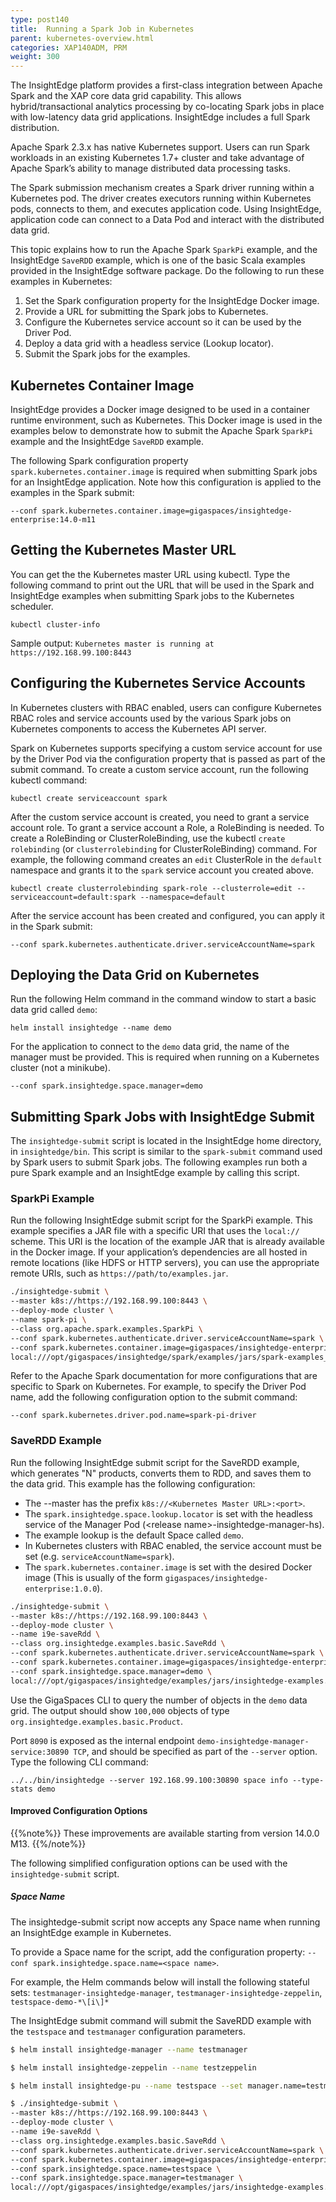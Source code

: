 ```yaml
---
type: post140
title:  Running a Spark Job in Kubernetes
parent: kubernetes-overview.html
categories: XAP140ADM, PRM
weight: 300
---
```


The InsightEdge platform provides a first-class integration between Apache Spark and the XAP core data grid capability. This allows hybrid/transactional analytics processing by co-locating Spark jobs in place with low-latency data grid applications. InsightEdge includes a full Spark distribution. 

Apache Spark 2.3.x has native Kubernetes support. Users can run Spark workloads in an existing Kubernetes 1.7+ cluster and take advantage of Apache Spark’s ability to manage distributed data processing tasks.

The Spark submission mechanism creates a Spark driver running within a Kubernetes pod. The driver creates executors running within Kubernetes pods, connects to them, and executes application code. Using InsightEdge, application code can connect to a Data Pod and interact with the distributed data grid.

This topic explains how to run the Apache Spark `SparkPi` example, and the InsightEdge `SaveRDD` example, which is one of the basic Scala examples provided in the InsightEdge software package. Do the following to run these examples in Kubernetes:

1. Set the Spark configuration property for the InsightEdge Docker image.
1. Provide a URL for submitting the Spark jobs to Kubernetes.
1. Configure the Kubernetes service account so it can be used by the Driver Pod.
1. Deploy a data grid with a headless service (Lookup locator).
1. Submit the Spark jobs for the examples.

## Kubernetes Container Image

InsightEdge provides a Docker image designed to be used in a container runtime environment, such as Kubernetes. This Docker image is used in the examples below to demonstrate how to submit the Apache Spark `SparkPi` example and the InsightEdge `SaveRDD` example.


The following Spark configuration property `spark.kubernetes.container.image` is required when submitting Spark jobs for an InsightEdge application. Note how this configuration is applied to the examples in the Spark submit:

```
--conf spark.kubernetes.container.image=gigaspaces/insightedge-enterprise:14.0-m11
```

## Getting the Kubernetes Master URL

You can get the the Kubernetes master URL using kubectl. Type the following command to print out the URL that will be used in the Spark and InsightEdge examples when submitting Spark jobs to the Kubernetes scheduler.

```
kubectl cluster-info
```

Sample output: `Kubernetes master is running at https://192.168.99.100:8443`

## Configuring the Kubernetes Service Accounts

In Kubernetes clusters with RBAC enabled, users can configure Kubernetes RBAC roles and service accounts used by the various Spark jobs on Kubernetes components to access the Kubernetes API server. 

Spark on Kubernetes supports specifying a custom service account for use by the Driver Pod via the configuration property that is passed as part of the submit command. To create a custom service account, run the following kubectl command:

```
kubectl create serviceaccount spark
```

After the custom service account is created, you need to grant a service account role. To grant a service account a Role, a RoleBinding is needed. To create a RoleBinding or ClusterRoleBinding, use the kubectl `create rolebinding` (or `clusterrolebinding` for ClusterRoleBinding) command. For example, the following command creates an `edit` ClusterRole in the `default` namespace and grants it to the `spark` service account you created above.

```
kubectl create clusterrolebinding spark-role --clusterrole=edit --serviceaccount=default:spark --namespace=default
```

After the service account has been created and configured, you can apply it in the Spark submit:

```
--conf spark.kubernetes.authenticate.driver.serviceAccountName=spark
```

## Deploying the Data Grid on Kubernetes

Run the following Helm command in the command window to start a basic data grid called `demo`: 

```
helm install insightedge --name demo
```

For the application to connect to the `demo` data grid, the name of the manager must be provided. This is required when running on a Kubernetes cluster (not a minikube).

```
--conf spark.insightedge.space.manager=demo
```

## Submitting Spark Jobs with InsightEdge Submit

The `insightedge-submit` script is located in the InsightEdge home directory, in `insightedge/bin`. This script is similar to the `spark-submit` command used by Spark users to submit Spark jobs. The following examples run both a pure Spark example and an InsightEdge example by calling this script.

### SparkPi Example

Run the following InsightEdge submit script for the SparkPi example. This example specifies a JAR file with a specific URI that uses the `local://` scheme. This URI is the location of the example JAR that is already available in the Docker image. If your application’s dependencies are all hosted in remote locations (like HDFS or HTTP servers), you can use the appropriate remote URIs, such as `https://path/to/examples.jar`.

```bash
./insightedge-submit \
--master k8s://https://192.168.99.100:8443 \
--deploy-mode cluster \
--name spark-pi \
--class org.apache.spark.examples.SparkPi \
--conf spark.kubernetes.authenticate.driver.serviceAccountName=spark \
--conf spark.kubernetes.container.image=gigaspaces/insightedge-enterprise:14.0-m11 \
local:///opt/gigaspaces/insightedge/spark/examples/jars/spark-examples_2.11-2.3.1.jar

```

Refer to the Apache Spark documentation for more configurations that are specific to Spark on Kubernetes. For example, to specify the Driver Pod name, add the following configuration option to the submit command:

```
--conf spark.kubernetes.driver.pod.name=spark-pi-driver
```

### SaveRDD Example

Run the following InsightEdge submit script for the SaveRDD example, which generates "N" products, converts them to RDD, and saves them to the data grid. This example has the following configuration:

* The --master has the prefix `k8s://<Kubernetes Master URL>:<port>`.
* The `spark.insightedge.space.lookup.locator` is set with the headless service of the Manager Pod (&lt;release name&gt;-insightedge-manager-hs).
* The example lookup is the default Space called `demo`.
* In Kubernetes clusters with RBAC enabled, the service account must be set (e.g. `serviceAccountName=spark`).
* The `spark.kubernetes.container.image` is set with the desired Docker image (This is usually of the form `gigaspaces/insightedge-enterprise:1.0.0`).


```bash
./insightedge-submit \
--master k8s://https://192.168.99.100:8443 \
--deploy-mode cluster \
--name i9e-saveRdd \
--class org.insightedge.examples.basic.SaveRdd \
--conf spark.kubernetes.authenticate.driver.serviceAccountName=spark \
--conf spark.kubernetes.container.image=gigaspaces/insightedge-enterprise:14.0-m11 \
--conf spark.insightedge.space.manager=demo \
local:///opt/gigaspaces/insightedge/examples/jars/insightedge-examples.jar

```

Use the GigaSpaces CLI to query the number of objects in the `demo` data grid. The output should show `100,000` objects of type `org.insightedge.examples.basic.Product`.

Port `8090` is exposed as the internal endpoint `demo-insightedge-manager-service:30890 TCP`, and should be specified as part of the `--server` option. Type the following CLI command:

```
../../bin/insightedge --server 192.168.99.100:30890 space info --type-stats demo
```

#### Improved Configuration Options 

{{%note%}}
These improvements are available starting from version 14.0.0 M13.
{{%/note%}}

The following simplified configuration options can be used with the `insightedge-submit` script.

##### Space Name

The insightedge-submit script now accepts any Space name when running an InsightEdge example in Kubernetes.

To provide a Space name for the script, add the configuration property: `--conf spark.insightedge.space.name=<space name>`.

For example, the Helm commands below will install the following stateful sets: `testmanager-insightedge-manager`, `testmanager-insightedge-zeppelin`, `testspace-demo-*\[i\]*`

The InsightEdge submit command will submit the SaveRDD example with the `testspace` and `testmanager` configuration parameters.

```bash
$ helm install insightedge-manager --name testmanager

$ helm install insightedge-zeppelin --name testzeppelin

$ helm install insightedge-pu --name testspace --set manager.name=testmanager 

$ ./insightedge-submit \
--master k8s://https://192.168.99.100:8443 \
--deploy-mode cluster \
--name i9e-saveRdd \
--class org.insightedge.examples.basic.SaveRdd \
--conf spark.kubernetes.authenticate.driver.serviceAccountName=spark \
--conf spark.kubernetes.container.image=gigaspaces/insightedge-enterprise:14.0.0-m13 \
--conf spark.insightedge.space.name=testspace \
--conf spark.insightedge.space.manager=testmanager \
local:///opt/gigaspaces/insightedge/examples/jars/insightedge-examples.jar
```
